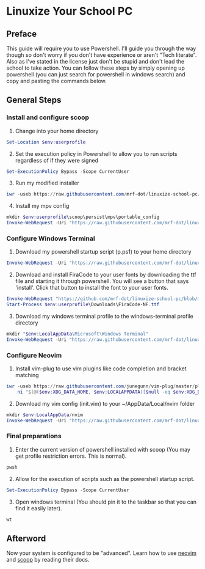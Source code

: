 # Linuxize Your School PC
## Preface
This guide will require you to use Powershell. I'll guide you through the way though so don't worry if you don't have experience or aren't "Tech literate". Also as I've stated in the license just don't be stupid and don't lead the school to take action. You can follow these steps by simply opening up powershell (you can just search for powershell in windows search) and copy and pasting the commands below.
## General Steps
### Install and configure scoop
1. Change into your home directory
```powershell
Set-Location $env:userprofile
```
2. Set the execution policy in Powershell to allow you to run scripts regardless of if they were signed
```powershell
Set-ExecutionPolicy Bypass -Scope CurrentUser
```
3. Run my modified installer
```powershell
iwr -useb https://raw.githubusercontent.com/mrf-dot/linuxize-school-pc/main/src/powershell/scoop-install.ps1 | iex
```
4. Install my mpv config
```powershell
mkdir $env:userprofile\scoop\persist\mpv\portable_config
Invoke-WebRequest -Uri "https://raw.githubusercontent.com/mrf-dot/linuxize-school-pc/main/src/conf/mpv.conf" -Outfile "$env:userprofile\scoop\persist\mpv\portable_config\mpv.conf"
```
### Configure Windows Terminal
1. Download my powershell startup script (p.ps1) to your home directory
```powershell
Invoke-WebRequest -Uri "https://raw.githubusercontent.com/mrf-dot/linuxize-school-pc/main/src/powershell/p.ps1" -Outfile "$env:userprofile\p.ps1"
```
2. Download and install FiraCode to your user fonts by downloading the ttf file and starting it through powershell. You will see a button that says 'install'. Click that button to install the font to your user fonts.
```powershell
Invoke-WebRequest "https://github.com/mrf-dot/linuxize-school-pc/blob/main/bin/FiraCode-NF.ttf?raw=true" -OutFile $env:userprofile/Downloads/FiraCode-NF.ttf
Start-Process $env:userprofile\Downloads\FiraCode-NF.ttf
```
3. Download my windows terminal profile to the windows-terminal profile directory
```powershell
mkdir "$env:LocalAppData\Microsoft\Windows Terminal"
Invoke-WebRequest -Uri "https://raw.githubusercontent.com/mrf-dot/linuxize-school-pc/main/src/json/settings.json" -OutFile "$env:LocalAppData\Microsoft\Windows Terminal\settings.json"
```
### Configure Neovim
1. Install vim-plug to use vim plugins like code completion and bracket matching
```powershell
iwr -useb https://raw.githubusercontent.com/junegunn/vim-plug/master/plug.vim |`
    ni "$(@($env:XDG_DATA_HOME, $env:LOCALAPPDATA)[$null -eq $env:XDG_DATA_HOME])/nvim-data/site/autoload/plug.vim" -Force
```
2. Download my vim config (init.vim) to your ~/AppData/Local/nvim folder
```powershell
mkdir $env:LocalAppData/nvim
Invoke-WebRequest -Uri "https://raw.githubusercontent.com/mrf-dot/linuxize-school-pc/main/src/vimscript/init.vim" -Outfile "$env:localappdata\nvim\init.vim"
```
### Final preparations
1. Enter the current version of powershell installed with scoop (You may get profile restriction errors. This is normal).
```powershell
pwsh
```
2. Allow for the execution of scripts such as the powershell startup script.
```powershell
Set-ExecutionPolicy Bypass -Scope CurrentUser
```
3. Open windows terminal (You should pin it to the taskbar so that you can find it easily later).
```powershell
wt
```
## Afterword
Now your system is configured to be "advanced". Learn how to use [neovim](https://neovim.io/doc/user/) and [scoop](https://scoop.sh/) by reading their docs.
